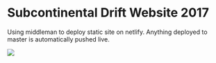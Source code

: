 

# Subcontinental Drift Website 2017

Using middleman to deploy static site on netlify.   Anything deployed to master is automatically pushed live.

<img src="http://subdrift.s3.amazonaws.com/subdrift.png">